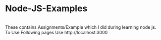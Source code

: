 # Node-JS-Examples
<br>
These contains Assignments/Example which I did during learning node js.
<br>
To Use Following pages Use http://localhost:3000
